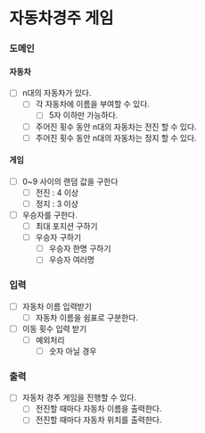 # 자동차경주 게임

### 도메인
#### 자동차
- [ ] n대의 자동차가 있다.
    - [ ] 각 자동차에 이름을 부여할 수 있다.
      - [ ] 5자 이하만 가능하다.
    - [ ] 주어진 횟수 동안 n대의 자동차는 전진 할 수 있다.
    - [ ] 주어진 횟수 동안 n대의 자동차는 정지 할 수 있다.

#### 게임
- [ ] 0~9 사이의 랜덤 값을 구한다
  - [ ] 전진 : 4 이상
  - [ ] 정지 : 3 이상

- [ ] 우승자를 구한다.
  - [ ] 최대 포지션 구하기
  - [ ] 우승자 구하기
    - [ ] 우승자 한명 구하기
    - [ ] 우승자 여러명

### 입력
- [ ] 자동차 이름 입력받기
  - [ ] 자동차 이름을 쉼표로 구분한다.

- [ ] 이동 횟수 입력 받기
  - [ ] 예외처리
    - [ ] 숫자 아닐 경우

### 출력
- [ ] 자동차 경주 게임을 진행할 수 있다.
    - [ ] 전진할 때마다 자동차 이름을 출력한다.
    - [ ] 전진할 때마다 자동차 위치를 출력한다.